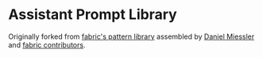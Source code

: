 # Assistant Prompt Library

Originally forked from [fabric's pattern library](https://github.com/danielmiessler/fabric/tree/1ce5bd4/patterns) assembled by [Daniel Miessler](https://github.com/danielmiessler) and [fabric contributors](https://github.com/danielmiessler/fabric/graphs/contributors).
